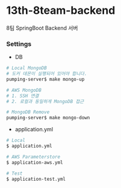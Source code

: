 # 13th-8team-backend

8팀 SpringBoot Backend 서버

### Settings

-   DB

```bash
# Local MongoDB
# 도커 데몬이 실행되어 있어야 합니다.
pumping-server$ make mongo-up

# AWS MongoDB
# 1. SSH 연결
# 2. 로컬과 동일하게 MongoDB 접근

# MongoDB Remove
pumping-server$ make mongo-down
```

-   application.yml

```bash
# Local
$ application.yml

# AWS Parameterstore
$ application-aws.yml

# Test
$ application-test.yml
```

